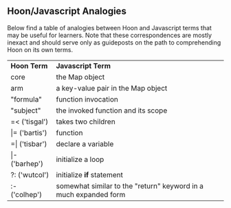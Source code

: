 ## Hoon/Javascript Analogies

Below find a table of analogies between Hoon and Javascript terms that may be useful for learners. Note that these correspondences are mostly inexact and should serve only as guideposts on the path to
comprehending Hoon on its own terms.

<table>
    <tr>
        <td><strong>Hoon Term</strong></td>
        <td><strong>Javascript Term</strong></td>
    </tr>
    <tr>
        <td>core</td>
        <td>the Map object</td>
    </tr>
    <tr>
        <td>arm</td>
        <td>a key-value pair in the Map object</td>
    </tr>
    <tr>
        <td>"formula"</td>
        <td>function invocation</td>
    </tr>
    <tr>
        <td>"subject"</td>
        <td>the invoked function and its scope</td>
    </tr>
    <tr>
        <td>=< ('tisgal')</td>
        <td>takes two children</td>
    </tr>
    <tr>
        <td>|= ('bartis')</td>
        <td>function</td>
    </tr>
    <tr>
        <td>=| ('tisbar')</td>
        <td>declare a variable</td>
    </tr>
    <tr>
        <td>|- ('barhep')</td>
        <td>initialize a loop</td>
    </tr>
    <tr>
        <td>?: ('wutcol')</td>
        <td>initialize <strong>if</strong> statement</td>
    </tr>
    <tr>
        <td>:- ('colhep')</td>
        <td>somewhat similar to the "return" keyword in a much expanded form</td>
    </tr>
<table>
